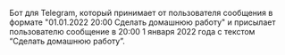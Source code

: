 Бот для Telegram, который принимает от пользователя сообщения в формате 
    "01.01.2022 20:00 Сделать домашнюю работу" 
и присылает пользователю сообщение в 20:00 1 января 2022 года 
с текстом “Сделать домашнюю работу”. 